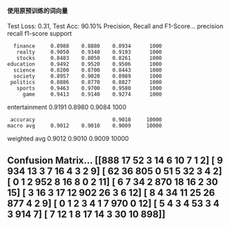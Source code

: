 #### 使用原预训练的词向量

Test Loss:  0.31,  Test Acc: 90.10%
Precision, Recall and F1-Score...
               precision    recall  f1-score   support

      finance     0.8988    0.8880    0.8934      1000
       realty     0.9050    0.9340    0.9193      1000
       stocks     0.8483    0.8050    0.8261      1000
    education     0.9492    0.9520    0.9506      1000
      science     0.8200    0.8700    0.8443      1000
      society     0.8957    0.9020    0.8989      1000
     politics     0.8886    0.8770    0.8827      1000
       sports     0.9463    0.9700    0.9580      1000
         game     0.9413    0.9140    0.9274      1000
entertainment     0.9191    0.8980    0.9084      1000

     accuracy                         0.9010     10000
    macro avg     0.9012    0.9010    0.9009     10000
 weighted avg     0.9012    0.9010    0.9009     10000

Confusion Matrix...
[[888  17  52   3  14   6  10   7   1   2]
 [  9 934  13   3   7  16   4   3   2   9]
 [ 62  36 805   0  51   5  32   3   4   2]
 [  0   1   2 952   8  16   8   0   2  11]
 [  6   7  34   2 870  18  16   2  30  15]
 [  3  16   3  17  12 902  26   3   6  12]
 [  8   4  34  11  25  26 877   4   2   9]
 [  0   1   2   3   4   1   7 970   0  12]
 [  5   4   3   4  53   3   4   3 914   7]
 [  7  12   1   8  17  14   3  30  10 898]]
 ---
 
